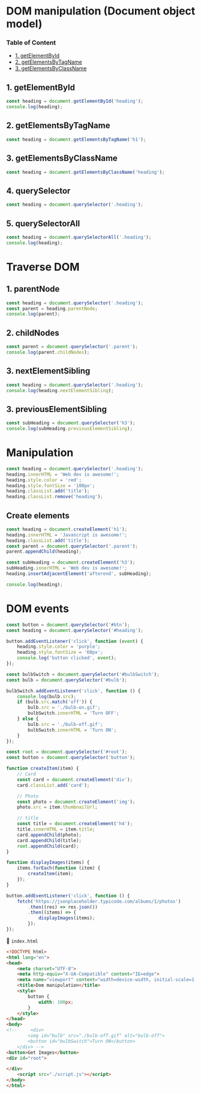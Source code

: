 # DOM manipulation (Document object model)

### Table of Content
- [1. getElementById](#1-getElementById)
- [2. getElementsByTagName](#2-getElementsByTagName)
- [3. getElementsByClassName](#3-getElementsByClassName)

## 1. getElementById

```js
const heading = document.getElementById('heading');
console.log(heading);
```

## 2. getElementsByTagName

```js
const heading = document.getElementsByTagName('h1');
```

## 3. getElementsByClassName

```js
const heading = document.getElementsByClassName('heading');
```

## 4. querySelector

```js
const heading = document.querySelector('.heading');
```

## 5. querySelectorAll

```js
const heading = document.querySelectorAll('.heading');
console.log(heading);
```

# Traverse DOM

## 1. parentNode
```js
const heading = document.querySelector('.heading');
const parent = heading.parentNode;
console.log(parent);
```

## 2. childNodes
```js
const parent = document.querySelector('.parent');
console.log(parent.childNodes);
```

## 3. nextElementSibling
```js
const heading = document.querySelector('.heading');
console.log(heading.nextElementSibling);
```

## 3. previousElementSibling
```js
const subHeading = document.querySelector('h3');
console.log(subHeading.previousElementSibling);
```

# Manipulation
```js
const heading = document.querySelector('.heading');
heading.innerHTML = 'Web dev is awesome!';
heading.style.color = 'red';
heading.style.fontSize = '100px';
heading.classList.add('title');
heading.classList.remove('heading');
```

## Create elements
```js
const heading = document.createElement('h1');
heading.innerHTML = 'Javascript is awesome!';
heading.classList.add('title');
const parent = document.querySelector('.parent');
parent.appendChild(heading);

const subHeading = document.createElement('h3');
subHeading.innerHTML = 'Web dev is awesome!';
heading.insertAdjacentElement('afterend', subHeading);

console.log(heading);
```

# DOM events
```js
const button = document.querySelector('#btn');
const heading = document.querySelector('#heading');

button.addEventListener('click', function (event) {
    heading.style.color = 'purple';
    heading.style.fontSize = '60px';
    console.log('button clicked', event);
});

const bulbSwitch = document.querySelector('#bulbSwitch');
const bulb = document.querySelector('#bulb');

bulbSwitch.addEventListener('click', function () {
    console.log(bulb.src);
    if (bulb.src.match('off')) {
        bulb.src = './bulb-on.gif';
        bulbSwitch.innerHTML = 'Turn OFF';
    } else {
        bulb.src = './bulb-off.gif';
        bulbSwitch.innerHTML = 'Turn ON';
    }
});

const root = document.querySelector('#root');
const button = document.querySelector('button');

function createItem(item) {
    // Card
    const card = document.createElement('div');
    card.classList.add('card');

    // Photo
    const photo = document.createElement('img');
    photo.src = item.thumbnailUrl;

    // title
    const title = document.createElement('h4');
    title.innerHTML = item.title;
    card.appendChild(photo);
    card.appendChild(title);
    root.appendChild(card);
}

function displayImages(items) {
    items.forEach(function (item) {
        createItem(item);
    });
}

button.addEventListener('click', function () {
    fetch('https://jsonplaceholder.typicode.com/albums/1/photos')
        .then((res) => res.json())
        .then((items) => {
            displayImages(items);
        });
});
```

📂 `index.html`

```html
<!DOCTYPE html>
<html lang="en">
<head>
    <meta charset="UTF-8">
    <meta http-equiv="X-UA-Compatible" content="IE=edge">
    <meta name="viewport" content="width=device-width, initial-scale=1.0">
    <title>Dom manipulation</title>
    <style>
        button {
            width: 100px;
        }
    </style>
</head>
<body>
<!--     <div>
        <img id="bulb" src="./bulb-off.gif" alt="bulb-off">
        <button id="bulbSwitch">Turn ON</button>
    </div> -->
<button>Get Images</button>
<div id="root">

</div>
    <script src="./script.js"></script>
</body>
</html>
```
